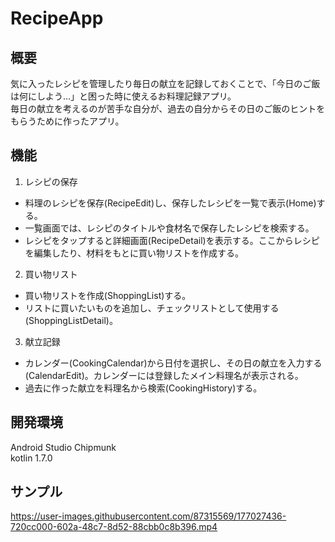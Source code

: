 # RecipeApp

## 概要　　
気に入ったレシピを管理したり毎日の献立を記録しておくことで、「今日のご飯は何にしよう...」と困った時に使えるお料理記録アプリ。   
毎日の献立を考えるのが苦手な自分が、過去の自分からその日のご飯のヒントをもらうために作ったアプリ。

## 機能
1. レシピの保存
- 料理のレシピを保存(RecipeEdit)し、保存したレシピを一覧で表示(Home)する。
- 一覧画面では、レシピのタイトルや食材名で保存したレシピを検索する。
- レシピをタップすると詳細画面(RecipeDetail)を表示する。ここからレシピを編集したり、材料をもとに買い物リストを作成する。

2. 買い物リスト
- 買い物リストを作成(ShoppingList)する。
- リストに買いたいものを追加し、チェックリストとして使用する(ShoppingListDetail)。

3. 献立記録
- カレンダー(CookingCalendar)から日付を選択し、その日の献立を入力する(CalendarEdit)。カレンダーには登録したメイン料理名が表示される。
- 過去に作った献立を料理名から検索(CookingHistory)する。

## 開発環境
Android Studio Chipmunk   
kotlin 1.7.0

## サンプル

https://user-images.githubusercontent.com/87315569/177027436-720cc000-602a-48c7-8d52-88cbb0c8b396.mp4

